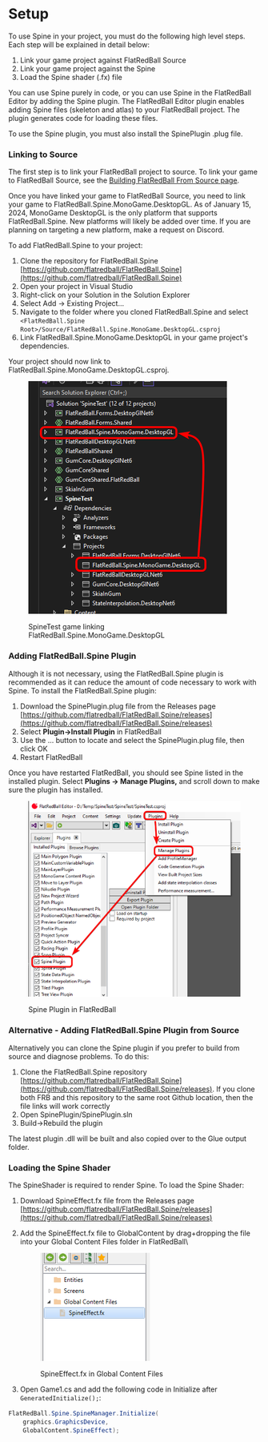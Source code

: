 # Setup

To use Spine in your project, you must do the following high level steps. Each step will be explained in detail below:

1. Link your game project against FlatRedBall Source
2. Link your game project against the Spine
3. Load the Spine shader (.fx) file

You can use Spine purely in code, or you can use Spine in the FlatRedBall Editor by adding the Spine plugin. The FlatRedBall Editor plugin enables adding Spine files (skeleton and atlas) to your FlatRedBall project. The plugin generates code for loading these files.

To use the Spine plugin, you must also install the SpinePlugin .plug file.

### Linking to Source

The first step is to link your FlatRedBall project to source. To link your game to FlatRedBall Source, see the [Building FlatRedBall From Source page](../flatredball-source.md#adding-flatredball-source-to-a-game-project-using-the-frb-editor).

Once you have linked your game to FlatRedBall Source, you need to link your game to FlatRedBall.Spine.MonoGame.DesktopGL. As of January 15, 2024, MonoGame DesktopGL is the only platform that supports FlatRedBall.Spine. New platforms will likely be added over time. If you are planning on targeting a new platform, make a request on Discord.

To add FlatRedBall.Spine to your project:

1. Clone the repository for FlatRedBall.Spine [https://github.com/flatredball/FlatRedBall.Spine](https://github.com/flatredball/FlatRedBall.Spine)
2. Open your project in Visual Studio
3. Right-click on your Solution in the Solution Explorer
4. Select Add -> Existing Project...
5. Navigate to the folder where you cloned FlatRedBall.Spine and select `<FlatRedBall.Spine Root>/Source/FlatRedBall.Spine.MonoGame.DesktopGL.csproj`
6. Link FlatRedBall.Spine.MonoGame.DesktopGL in your game project's dependencies.

Your project should now link to FlatRedBall.Spine.MonoGame.DesktopGL.csproj.

<figure><img src="../.gitbook/assets/15_06 53 53.png" alt=""><figcaption><p>SpineTest game linking FlatRedBall.Spine.MonoGame.DesktopGL</p></figcaption></figure>

### Adding FlatRedBall.Spine Plugin

Although it is not necessary, using the FlatRedBall.Spine plugin is recommended as it can reduce the amount of code necessary to work with Spine. To install the FlatRedBall.Spine plugin:

1. Download the SpinePlugin.plug file from the Releases page [https://github.com/flatredball/FlatRedBall.Spine/releases](https://github.com/flatredball/FlatRedBall.Spine/releases)
2. Select **Plugin->Install Plugin** in FlatRedBall
3. Use the ... button to locate and select the SpinePlugin.plug file, then click OK
4. Restart FlatRedBall&#x20;

Once you have restarted FlatRedBall, you should see Spine listed in the installed plugin. Select **Plugins -> Manage Plugins,** and scroll down to make sure the plugin has installed.

<figure><img src="../.gitbook/assets/15_07 25 10.png" alt=""><figcaption><p>Spine Plugin in FlatRedBall</p></figcaption></figure>

### Alternative - Adding FlatRedBall.Spine Plugin from Source

Alternatively you can clone the Spine plugin if you prefer to build from source and diagnose problems. To do this:

1. Clone the FlatRedBall.Spine repository [https://github.com/flatredball/FlatRedBall.Spine](https://github.com/flatredball/FlatRedBall.Spine/releases). If you clone both FRB and this repository to the same root Github location, then the file links will work correctly
2. Open SpinePlugin/SpinePlugin.sln
3. Build->Rebuild the plugin

The latest plugin .dll will be built and also copied over to the Glue output folder.

### Loading the Spine Shader

The SpineShader is required to render Spine. To load the Spine Shader:

1. Download SpineEffect.fx file from the Releases page [https://github.com/flatredball/FlatRedBall.Spine/releases](https://github.com/flatredball/FlatRedBall.Spine/releases)
2.  Add the SpineEffect.fx file to GlobalContent by drag+dropping the file into your Global Content Files folder in FlatRedBall\


    <figure><img src="../.gitbook/assets/image (2) (1) (1) (1) (1) (1) (1) (1) (1) (1) (1) (1) (1) (1) (1) (1) (1) (1) (1) (1) (1) (1) (1) (1) (1).png" alt=""><figcaption><p>SpineEffect.fx in Global Content Files</p></figcaption></figure>
3. Open Game1.cs and add the following code in Initialize after `GeneratedInitialize();`:

```csharp
FlatRedBall.Spine.SpineManager.Initialize(
    graphics.GraphicsDevice, 
    GlobalContent.SpineEffect);
```
